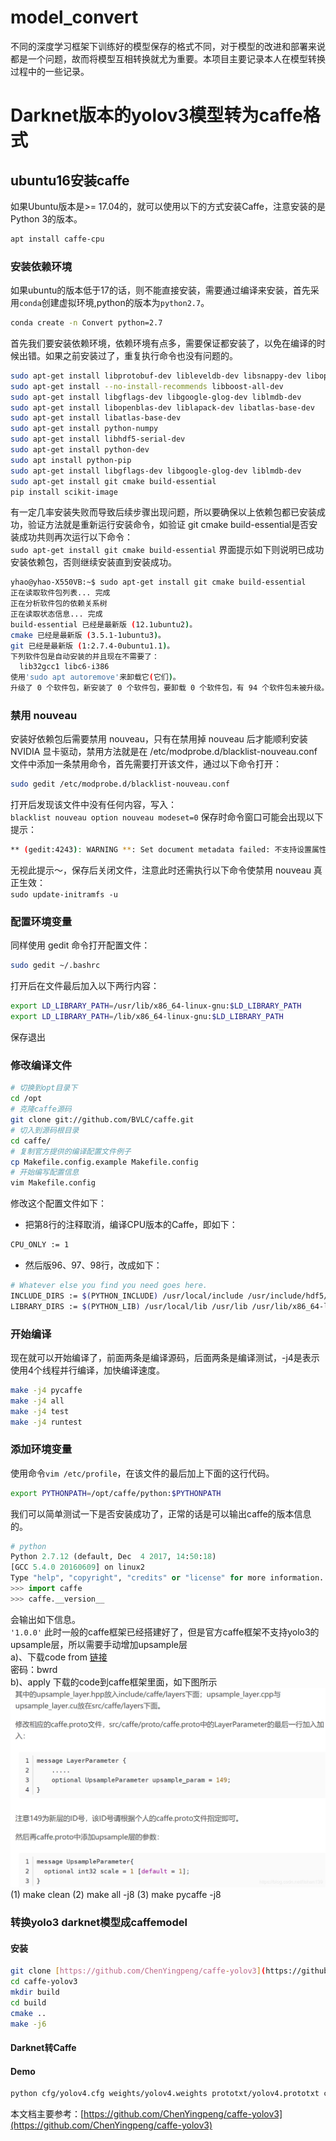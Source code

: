 # model_convert
不同的深度学习框架下训练好的模型保存的格式不同，对于模型的改进和部署来说都是一个问题，故而将模型互相转换就尤为重要。本项目主要记录本人在模型转换过程中的一些记录。
# Darknet版本的yolov3模型转为caffe格式
## ubuntu16安装caffe
如果Ubuntu版本是>= 17.04的，就可以使用以下的方式安装Caffe，注意安装的是Python 3的版本。<br>
```Bash
apt install caffe-cpu
```
### 安装依赖环境
如果ubuntu的版本低于17的话，则不能直接安装，需要通过编译来安装，首先采用`conda`创建虚拟环境,python的版本为`python2.7`。
``` Bash
conda create -n Convert python=2.7
```
首先我们要安装依赖环境，依赖环境有点多，需要保证都安装了，以免在编译的时候出错。如果之前安装过了，重复执行命令也没有问题的。<br>
```Bash
sudo apt-get install libprotobuf-dev libleveldb-dev libsnappy-dev libopencv-dev libhdf5-serial-dev protobuf-compiler
sudo apt-get install --no-install-recommends libboost-all-dev  
sudo apt-get install libgflags-dev libgoogle-glog-dev liblmdb-dev
sudo apt-get install libopenblas-dev liblapack-dev libatlas-base-dev
sudo apt-get install libatlas-base-dev
sudo apt-get install python-numpy
sudo apt-get install libhdf5-serial-dev
sudo apt-get install python-dev
sudo apt install python-pip
sudo apt-get install libgflags-dev libgoogle-glog-dev liblmdb-dev
sudo apt-get install git cmake build-essential
pip install scikit-image
```
有一定几率安装失败而导致后续步骤出现问题，所以要确保以上依赖包都已安装成功，验证方法就是重新运行安装命令，如验证 git cmake build-essential是否安装成功共则再次运行以下命令：<br>
`sudo apt-get install git cmake build-essential`
界面提示如下则说明已成功安装依赖包，否则继续安装直到安装成功。<br>
```Bash
yhao@yhao-X550VB:~$ sudo apt-get install git cmake build-essential
正在读取软件包列表... 完成
正在分析软件包的依赖关系树       
正在读取状态信息... 完成       
build-essential 已经是最新版 (12.1ubuntu2)。
cmake 已经是最新版 (3.5.1-1ubuntu3)。
git 已经是最新版 (1:2.7.4-0ubuntu1.1)。
下列软件包是自动安装的并且现在不需要了：
  lib32gcc1 libc6-i386
使用'sudo apt autoremove'来卸载它(它们)。
升级了 0 个软件包，新安装了 0 个软件包，要卸载 0 个软件包，有 94 个软件包未被升级。
```
### 禁用 nouveau
安装好依赖包后需要禁用 nouveau，只有在禁用掉 nouveau 后才能顺利安装 NVIDIA 显卡驱动，禁用方法就是在 /etc/modprobe.d/blacklist-nouveau.conf 文件中添加一条禁用命令，首先需要打开该文件，通过以下命令打开：<br>
```Bash
sudo gedit /etc/modprobe.d/blacklist-nouveau.conf
```
打开后发现该文件中没有任何内容，写入：<br>
`blacklist nouveau option nouveau modeset=0`
保存时命令窗口可能会出现以下提示：<br>
```Bash
** (gedit:4243): WARNING **: Set document metadata failed: 不支持设置属性 metadata::gedit-position
```
无视此提示～，保存后关闭文件，注意此时还需执行以下命令使禁用 nouveau 真正生效：<br>
`sudo update-initramfs -u`
### 配置环境变量
同样使用 gedit 命令打开配置文件：<br>
```Bash
sudo gedit ~/.bashrc
```
打开后在文件最后加入以下两行内容：<br>
```Bash
export LD_LIBRARY_PATH=/usr/lib/x86_64-linux-gnu:$LD_LIBRARY_PATH
export LD_LIBRARY_PATH=/lib/x86_64-linux-gnu:$LD_LIBRARY_PATH 
```
保存退出
### 修改编译文件
```Bash
# 切换到opt目录下
cd /opt
# 克隆caffe源码
git clone git://github.com/BVLC/caffe.git
# 切入到源码根目录
cd caffe/
# 复制官方提供的编译配置文件例子
cp Makefile.config.example Makefile.config
# 开始编写配置信息
vim Makefile.config
```
修改这个配置文件如下：<br>
* 把第8行的注释取消，编译CPU版本的Caffe，即如下：<br>
```Bash
CPU_ONLY := 1
```
* 然后版96、97、98行，改成如下：<br>
```Bash
# Whatever else you find you need goes here.
INCLUDE_DIRS := $(PYTHON_INCLUDE) /usr/local/include /usr/include/hdf5/serial
LIBRARY_DIRS := $(PYTHON_LIB) /usr/local/lib /usr/lib /usr/lib/x86_64-linux-gnu/hdf5/serial
```
### 开始编译
现在就可以开始编译了，前面两条是编译源码，后面两条是编译测试，-j4是表示使用4个线程并行编译，加快编译速度。
```Bash
make -j4 pycaffe
make -j4 all
make -j4 test
make -j4 runtest
```
### 添加环境变量
使用命令`vim /etc/profile`，在该文件的最后加上下面的这行代码。
```Bash
export PYTHONPATH=/opt/caffe/python:$PYTHONPATH
```
我们可以简单测试一下是否安装成功了，正常的话是可以输出caffe的版本信息的。<br>
```python
# python
Python 2.7.12 (default, Dec  4 2017, 14:50:18)
[GCC 5.4.0 20160609] on linux2
Type "help", "copyright", "credits" or "license" for more information.
>>> import caffe
>>> caffe.__version__
```
会输出如下信息。<br>
`'1.0.0'`
此时一般的caffe框架已经搭建好了，但是官方caffe框架不支持yolo3的upsample层，所以需要手动增加upsample层<br>
a)、下载code from [链接](https://pan.baidu.com/share/init?surl=3GpoYoqKSCeFX0m0ves_fQ#list/path=%2F)<br>
    密码：bwrd<br>
b)、apply 下载的code到caffe框架里面，如下图所示<br>
![image](https://github.com/happyhk/model_convert/blob/master/images/20190408230956798.png)
(1) make clean   (2) make all -j8   (3) make pycaffe -j8<br>
### 转换yolo3 darknet模型成caffemodel
#### 安装
```Bash
git clone [https://github.com/ChenYingpeng/caffe-yolov3](https://github.com/ChenYingpeng/caffe-yolov3)
cd caffe-yolov3
mkdir build
cd build
cmake ..
make -j6
```
#### Darknet转Caffe
#### Demo
```Bash
python cfg/yolov4.cfg weights/yolov4.weights prototxt/yolov4.prototxt caffemodel/yolov4.caffemodel
```
本文档主要参考：[https://github.com/ChenYingpeng/caffe-yolov3](https://github.com/ChenYingpeng/caffe-yolov3)
